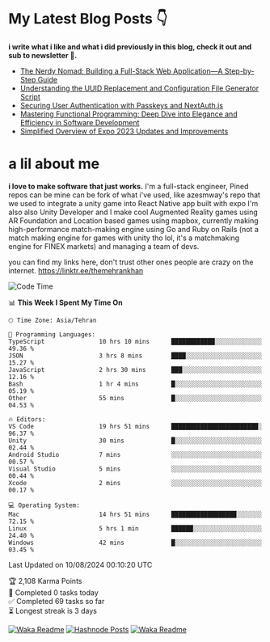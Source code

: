 # My Latest Blog Posts 👇
**i write what i like and what i did previously in this blog, check it out and sub to newsletter 🫡.**

<!-- HASHNODE_BLOG:START -->
- [The Nerdy Nomad: Building a Full-Stack Web Application—A Step-by-Step Guide](https://themehrankhan.hashnode.dev/the-nerdy-nomad-building-a-full-stack-web-applicationa-step-by-step-guide)
- [Understanding the UUID Replacement and Configuration File Generator Script](https://themehrankhan.hashnode.dev/understanding-the-uuid-replacement-and-configuration-file-generator-script)
- [Securing User Authentication with Passkeys and NextAuth.js](https://themehrankhan.hashnode.dev/securing-user-authentication-with-passkeys-and-nextauthjs)
- [Mastering Functional Programming: Deep Dive into Elegance and Efficiency in Software Development](https://themehrankhan.hashnode.dev/mastering-functional-programming-deep-dive-into-elegance-and-efficiency-in-software-development)
- [Simplified Overview of Expo 2023 Updates and Improvements](https://themehrankhan.hashnode.dev/expo-2023-updates-and-features-summary)

<!-- HASHNODE_BLOG:END -->

# a lil about me
**i love to make  software that just works.**
I'm a full-stack engineer, Pined repos can be mine can be fork of what i've used, like azesmway's repo that we used to integrate a unity game into React Native app built with expo I'm also also Unity Developer and I make cool Augmented Reality games using AR Foundation and Location based games using mapbox, currently making high-performance match-making engine using Go and Ruby on Rails (not a match making engine for games with unity tho lol, it's a matchmaking engine for FINEX markets) and managing a team of devs.

you can find my links here, don't trust other ones people are crazy on the internet.
https://linktr.ee/themehrankhan

<!--START_SECTION:waka-->
![Code Time](http://img.shields.io/badge/Code%20Time-577%20hrs%209%20mins-blue)

📊 **This Week I Spent My Time On** 

```text
🕑︎ Time Zone: Asia/Tehran

💬 Programming Languages: 
TypeScript               10 hrs 10 mins      ████████████░░░░░░░░░░░░░   49.36 % 
JSON                     3 hrs 8 mins        ████░░░░░░░░░░░░░░░░░░░░░   15.27 % 
JavaScript               2 hrs 30 mins       ███░░░░░░░░░░░░░░░░░░░░░░   12.16 % 
Bash                     1 hr 4 mins         █░░░░░░░░░░░░░░░░░░░░░░░░   05.19 % 
Other                    55 mins             █░░░░░░░░░░░░░░░░░░░░░░░░   04.53 % 

🔥 Editors: 
VS Code                  19 hrs 51 mins      ████████████████████████░   96.37 % 
Unity                    30 mins             █░░░░░░░░░░░░░░░░░░░░░░░░   02.44 % 
Android Studio           7 mins              ░░░░░░░░░░░░░░░░░░░░░░░░░   00.57 % 
Visual Studio            5 mins              ░░░░░░░░░░░░░░░░░░░░░░░░░   00.44 % 
Xcode                    2 mins              ░░░░░░░░░░░░░░░░░░░░░░░░░   00.17 % 

💻 Operating System: 
Mac                      14 hrs 51 mins      ██████████████████░░░░░░░   72.15 % 
Linux                    5 hrs 1 min         ██████░░░░░░░░░░░░░░░░░░░   24.40 % 
Windows                  42 mins             █░░░░░░░░░░░░░░░░░░░░░░░░   03.45 % 
```


 Last Updated on 10/08/2024 00:10:20 UTC
<!--END_SECTION:waka-->

<!-- TODO-IST:START -->
🏆  2,108 Karma Points           
🌸  Completed 0 tasks today           
✅  Completed 69 tasks so far           
⏳  Longest streak is 3 days
<!-- TODO-IST:END -->

[![Waka Readme](https://github.com/TheMehranKhan/themehrankhan/actions/workflows/main.yml/badge.svg)](https://github.com/TheMehranKhan/themehrankhan/actions/workflows/main.yml)
[![Hashnode Posts](https://github.com/TheMehranKhan/themehrankhan/actions/workflows/hashnode.yml/badge.svg)](https://github.com/TheMehranKhan/themehrankhan/actions/workflows/hashnode.yml)
[![Waka Readme](https://github.com/TheMehranKhan/themehrankhan/actions/workflows/waka.yml/badge.svg)](https://github.com/TheMehranKhan/themehrankhan/actions/workflows/waka.yml)
